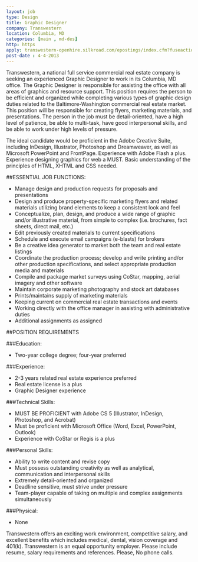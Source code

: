 ```yaml
---
layout: job
type: Design
title: Graphic Designer
company: Transwestern
location: Columbia, MD
categories: [main , md-des]
http: https
apply: transwestern-openhire.silkroad.com/epostings/index.cfm?fuseaction=app.dspjob&jobid=279&company_id=16377&version=1
post-date : 4-4-2013
---
```


Transwestern, a national full service commercial real estate company is seeking an experienced Graphic Designer to work in its Columbia, MD office. The Graphic Designer is responsible for assisting the office with all areas of graphics and resource support.  This position requires the person to be efficient and organized while completing various types of graphic design duties related to the Baltimore-Washington commercial real estate market. This position will be responsible for creating flyers, marketing materials, and presentations. The person in the job must be detail-oriented, have a high level of patience, be able to multi-task, have good interpersonal skills, and be able to work under high levels of pressure.

The ideal candidate would be proficient in the Adobe Creative Suite, including InDesign, Illustrator, Photoshop and Dreamweaver, as well as Microsoft PowerPoint and FrontPage. Experience with Adobe Flash a plus. Experience designing graphics for web a MUST. Basic understanding of the principles of HTML, XHTML and CSS needed.

##ESSENTIAL JOB FUNCTIONS:

* Manage design and production requests for proposals and presentations
* Design and produce property-specific marketing flyers and related materials utilizing brand elements to keep a consistent look and feel
* Conceptualize, plan, design, and produce a wide range of graphic and/or illustrative material, from simple to complex (i.e. brochures, fact sheets, direct mail, etc.)
* Edit previously created materials to current specifications
* Schedule and execute email campaigns (e-blasts) for brokers
* Be a creative idea generator to market both the team and real estate listings
* Coordinate the production process; develop and write printing and/or other production specifications, and select appropriate production media and materials
* Compile and package market surveys using CoStar, mapping, aerial imagery and other software
* Maintain corporate marketing photography and stock art databases
* Prints/maintains supply of marketing materials
* Keeping current on commercial real estate transactions and events
* Working directly with the office manager in assisting with administrative duties
* Additional assignments as assigned

##POSITION REQUIREMENTS

###Education:

* Two-year college degree; four-year preferred

###Experience:

* 2-3 years related real estate experience preferred
* Real estate license is a plus
* Graphic Designer experience

###Technical Skills:

* MUST BE PROFICIENT with Adobe CS 5 (Illustrator, InDesign, Photoshop, and Acrobat)
* Must be proficient with Microsoft Office (Word, Excel, PowerPoint, Outlook)
* Experience with CoStar or Regis is a plus

###Personal Skills:

* Ability to write content and revise copy
* Must possess outstanding creativity as well as analytical, communication and interpersonal skills
* Extremely detail-oriented and organized
* Deadline sensitive, must strive under pressure
* Team-player capable of taking on multiple and complex assignments simultaneously

###Physical:

* None

Transwestern offers an exciting work environment, competitive salary, and excellent benefits which includes medical, dental, vision coverage and 401(k). Transwestern is an equal opportunity employer. Please include resume, salary requirements and references. Please, No phone calls.